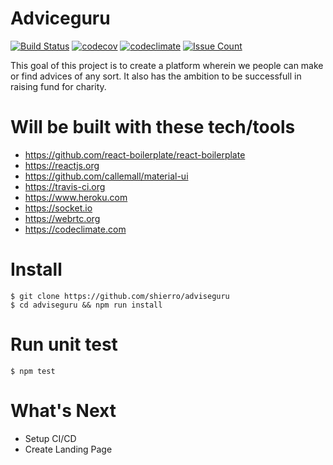 # Adviceguru
[![Build Status](https://travis-ci.org/shierro/adviceguru.png?branch=master)](https://travis-ci.org/shierro/adviceguru) [![codecov](https://codecov.io/gh/shierro/adviceguru/branch/master/graph/badge.svg)](https://codecov.io/gh/shierro/adviceguru) [![codeclimate](https://codeclimate.com/github/shierro/adviceguru/badges/gpa.svg)](https://codeclimate.com/github/shierro/adviceguru) [![Issue Count](https://codeclimate.com/github/shierro/adviceguru/badges/issue_count.svg)](https://codeclimate.com/github/shierro/adviceguru)

This goal of this project is to create a platform wherein we people can make or find advices of any sort. It also has the ambition to be successfull in raising fund for charity.

# Will be built with these tech/tools
- https://github.com/react-boilerplate/react-boilerplate
- https://reactjs.org
- https://github.com/callemall/material-ui
- https://travis-ci.org
- https://www.heroku.com
- https://socket.io
- https://webrtc.org
- https://codeclimate.com

# Install
```
$ git clone https://github.com/shierro/adviseguru
$ cd adviseguru && npm run install
```

# Run unit test
`
$ npm test
`

# What's Next
- Setup CI/CD
- Create Landing Page
